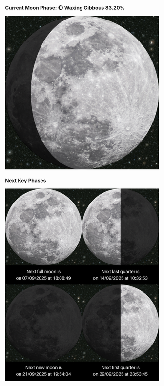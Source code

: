 ### Current Moon Phase: 🌔 Waxing Gibbous 83.20%
![Moon Phase](moonphase.png)
### Next Key Phases
![Gallery](gallery.png)